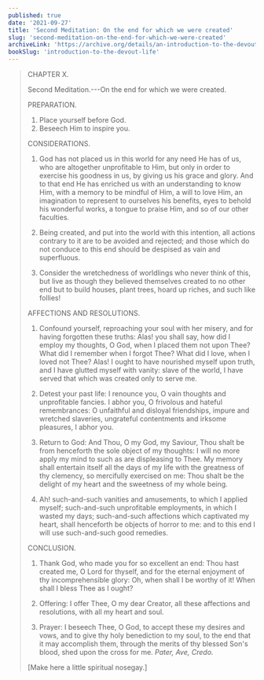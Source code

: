 ```yaml
---
published: true
date: '2021-09-27'
title: 'Second Meditation: On the end for which we were created'
slug: 'second-meditation-on-the-end-for-which-we-were-created'
archiveLink: 'https://archive.org/details/an-introduction-to-the-devout-life/page/19?view=theater'
bookSlug: 'introduction-to-the-devout-life'
---
```


> CHAPTER X.
>
> Second Meditation.---On the end for which we were created.
>
> PREPARATION.
>
> 1. Place yourself before God.
> 2. Beseech Him to inspire you.
>
> CONSIDERATIONS.
>
> 1. God has not placed us in this world for any need He has of us, who are altogether unprofitable to Him, but only in order to exercise his goodness in us, by giving us his grace and glory. And to that end He has enriched us with an understanding to know Him, with a memory to be mindful of Him, a will to love Him, an imagination to represent to ourselves his benefits, eyes to behold his wonderful works, a tongue to praise Him, and so of our other faculties.
>
> 2. Being created, and put into the world with this intention, all actions contrary to it are to be avoided and rejected; and those which do not conduce to this end should be despised as vain and superfluous.
>
> 3. Consider the wretchedness of worldlings who never think of this, but live as though they believed themselves created to no other end but to build houses, plant trees, hoard up riches, and such like follies!
>
> AFFECTIONS AND RESOLUTIONS.
>
> 1. Confound yourself, reproaching your soul with her misery, and for having forgotten these truths: Alas! you shall say, how did I employ my thoughts, O God, when I placed them not upon Thee? What did I remember when I forgot Thee? What did I love, when I loved not Thee? Alas! I ought to have nourished myself upon truth, and I have glutted myself with vanity: slave of the world, I have served that which was created only to serve me.
>
> 2. Detest your past life: I renounce you, O vain thoughts and unprofitable fancies. I abhor you, O frivolous and hateful remembrances: O unfaithful and disloyal friendships, impure and wretched slaveries, ungrateful contentments and irksome pleasures, I abhor you.
>
> 3. Return to God: And Thou, O my God, my Saviour, Thou shalt be from henceforth the sole object of my thoughts: I will no more apply my mind to such as are displeasing to Thee. My memory shall entertain itself all the days of my life with the greatness of thy clemency, so mercifully exercised on me: Thou shalt be the delight of my heart and the sweetness of my whole being.
>
> 4. Ah! such-and-such vanities and amusements, to which I applied myself; such-and-such unprofitable employments, in which I wasted my days; such-and-such affections which captivated my heart, shall henceforth be objects of horror to me: and to this end I will use such-and-such good remedies.
>
> CONCLUSION.
>
> 1. Thank God, who made you for so excellent an end: Thou hast created me, O Lord for thyself, and for the eternal enjoyment of thy incomprehensible glory: Oh, when shall I be worthy of it! When shall I bless Thee as I ought?
>
> 2. Offering: I offer Thee, O my dear Creator, all these affections and resolutions, with all my heart and soul.
>
> 3. Prayer: I beseech Thee, O God, to accept these my desires and vows, and to give thy holy benediction to my soul, to the end that it may accomplish them, through the merits of thy blessed Son's blood, shed upon the cross for me. *Pater, Ave, Credo.*
>
> [Make here a little spiritual nosegay.]